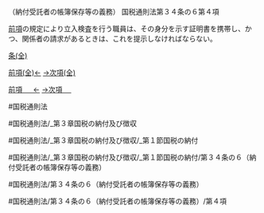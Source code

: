 （納付受託者の帳簿保存等の義務）
国税通則法第３４条の６第４項

[前項](国税通則法＿＿＿＿＿第３４条の６第３項)の規定により立入検査を行う職員は、その身分を示す証明書を携帯し、かつ、関係者の請求があるときは、これを提示しなければならない。

[条(全)](国税通則法＿＿＿＿＿第３４条の６_.md)

[前項(全)←](国税通則法＿＿＿＿＿第３４条の６第３項_.md)    [→次項(全)](国税通則法＿＿＿＿＿第３４条の６第５項_.md)

[前項 　 ←](国税通則法＿＿＿＿＿第３４条の６第３項.md)    [→次項 　 ](国税通則法＿＿＿＿＿第３４条の６第５項.md)



#国税通則法

#国税通則法/_第３章国税の納付及び徴収

#国税通則法/_第３章国税の納付及び徴収/_第１節国税の納付

#国税通則法/_第３章国税の納付及び徴収/_第１節国税の納付/第３４条の６（納付受託者の帳簿保存等の義務）

#国税通則法/第３４条の６（納付受託者の帳簿保存等の義務）

#国税通則法/第３４条の６（納付受託者の帳簿保存等の義務）/第４項

